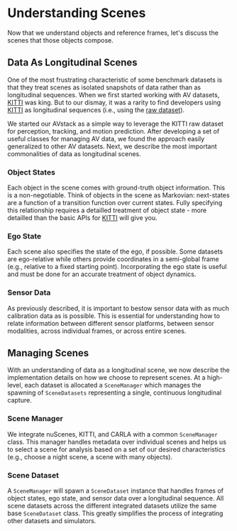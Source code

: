 # Understanding Scenes

Now that we understand objects and reference frames, let's discuss the scenes that those objects compose. 

## Data As Longitudinal Scenes

One of the most frustrating characteristic of some benchmark datasets is that they treat scenes as isolated snapshots of data rather than as longitudinal sequences. When we first started working with AV datasets, [KITTI][kitti-dataset] was king. But to our dismay, it was a rarity to find developers using [KITTI][kitti-dataset] as longitudinal sequences (i.e., using the [raw dataset][kitti-raw]).

We started our AVstack as a simple way to leverage the KITTI raw dataset for perception, tracking, and motion prediction. After developing a set of useful classes for managing AV data, we found the approach easily generalized to other AV datasets. Next, we describe the most important commonalities of data as longitudinal scenes.

### Object States

Each object in the scene comes with ground-truth object information. This is a non-negotiable. Think of objects in the scene as Markovian: next-states are a function of a transition function over current states. Fully specifying this relationship requires a detailled treatment of object state - more detailled than the basic APIs for [KITTI][kitti-dataset] will give you.

### Ego State

Each scene also specifies the state of the ego, if possible. Some datasets are ego-relative while others provide coordinates in a semi-global frame (e.g., relative to a fixed starting point). Incorporating the ego state is useful and must be done for an accurate treatment of object dynamics.

### Sensor Data

As previously described, it is important to bestow sensor data with as much calibration data as is possible. This is essential for understanding how to relate information between different sensor platforms, between sensor modalities, across individual frames, or across entire scenes. 

## Managing Scenes

With an understanding of data as a longitudinal scene, we now describe the implementation details on how we choose to represent scenes. At a high-level, each dataset is allocated a `SceneManager` which manages the spawning of `SceneDatasets` representing a single, continuous longitudinal capture. 

### Scene Manager

We integrate nuScenes, KITTI, and CARLA with a common `SceneManager` class. This manager handles metadata over individual scenes and helps us to select a scene for analysis based on a set of our desired characteristics (e.g., choose a night scene, a scene with many objects). 

### Scene Dataset

A `SceneManager` will spawn a `SceneDataset` instance that handles frames of object states, ego state, and sensor data over a longitudinal sequence. All scene datasets across the different integrated datasets utilize the same base `SceneDataset` class. This greatly simplifies the process of integrating other datasets and simulators.


[kitti-dataset]: https://www.cvlibs.net/datasets/kitti/
[kitti-raw]: https://www.cvlibs.net/datasets/kitti/raw_data.php